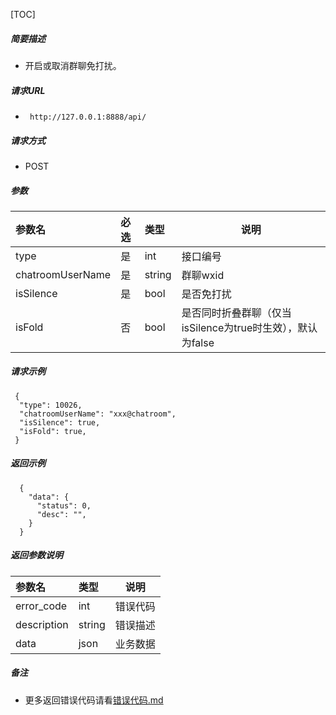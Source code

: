 


[TOC]
    
##### 简要描述

- 开启或取消群聊免打扰。

##### 请求URL
- ` http://127.0.0.1:8888/api/`
  
##### 请求方式
- POST 

##### 参数

| 参数名              | 必选 | 类型     | 说明                                     |   
|:-----------------|:---|:-------|----------------------------------------|   
| type             | 是  | int    | 接口编号                                   |   
| chatroomUserName | 是  | string | 群聊wxid                                 |   
| isSilence        | 是  | bool   | 是否免打扰                                  |   
| isFold           | 否  | bool   | 是否同时折叠群聊（仅当isSilence为true时生效），默认为false |   

##### 请求示例

```
 {
  "type": 10026,
  "chatroomUserName": "xxx@chatroom",
  "isSilence": true,
  "isFold": true,
 }
```

##### 返回示例 

``` 
  {
    "data": {
      "status": 0,
      "desc": "",
    }
  }
```

##### 返回参数说明 

| 参数名         | 类型     | 说明   |   
|:------------|:-------|------|   
| error_code  | int    | 错误代码 |   
| description | string | 错误描述 |   
| data        | json   | 业务数据 |   

##### 备注 

- 更多返回错误代码请看[错误代码.md](../错误代码.md)





